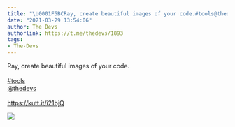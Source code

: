 ```yaml
---
title: "\U0001F5BCRay, create beautiful images of your code.#tools@thedevshttps://kutt.it/i21bjQ"
date: "2021-03-29 13:54:06"
author: The Devs
authorlink: https://t.me/thedevs/1893
tags:
- The-Devs
---
```

<p>Ray, create beautiful images of your code.<br><br><a href="https://t.me/thedevs/1893?q=%23tools">#tools</a><br><a href="https://t.me/thedevs" target="_blank">@thedevs</a><br><br><a href="https://kutt.it/i21bjQ" target="_blank" rel="noopener">https://kutt.it/i21bjQ</a></p><img src="https://cdn4.telesco.pe/file/PmwR7JT4mY5TyM_KwaUDMTAX5NiRAwOW7IQlqn3rPTeE7-1ISi2veCg6djCVyjh_qP4MUTHY35KQLz98Tru4VpHYALbKWN4Sm80eXn96jf-HgD32CsYWuszeDCrCVl4ezj-KbPjPSX2_rpPUYlJQah0N0RYvkNTOtu9LaHUoj_Ht_igQL5y5y3vpSWDaHX990w3kjkue9f0gIy-nCHn0EO-8nugDWpczkIaLJS-Qgp2SPMxUoCmAmRod9lKpNmf9Uy-inKngCR5Or0PISHOBk7I5pFBWoeHv4QruoNHJsH2K3mDtzq6AixB9vhPCQYB28SiYdh7w1ROasp9bOk9A0g.jpg" referrerpolicy="no-referrer">